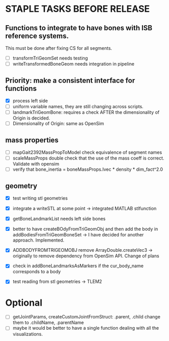# STAPLE TASKS BEFORE RELEASE

## Functions to integrate to have bones with ISB reference systems. 
This must be done after fixing CS for all segments.
- [ ] transformTriGeomSet needs testing
- [ ] writeTransformedBoneGeom needs integration in pipeline

## Priority: make a consistent interface for functions
- [x] process left side
- [ ] uniform variable names, they are still changing across scripts.
- [ ] landmarkTriGeomBone: requires a check AFTER the dimensionality of Origin is decided.
- [ ] Dimensionality of Origin: same as OpenSim

## mass properties
- [ ] mapGait2392MassPropToModel check equivalence of segment names
- [ ] scaleMassProps double check that the use of the mass coeff is correct. Validate with opensim
- [ ] verify that bone_inertia = boneMassProps.Ivec * density * dim_fact^2.0

## geometry
- [x] test writing stl geometries
- [x] integrate a writeSTL at some point -> integrated MATLAB stlfunction
- [x] getBoneLandmarkList needs left side bones
- [x] better to have createBOdyFromTriGeomObj and then add the body in addBodiesFromTriGeomBoneSet -> I have decided for another approach. Implemented.
- [x] ADDBODYFROMTRIGEOMOBJ remove ArrayDouble.createVec3 -> originally to remove dependency from OpenSim API. Change of plans
- [x] check in addBoneLandmarksAsMarkers if the cur_body_name corresponds to a body
- [X] test reading from stl geometries -> TLEM2


# Optional
- [ ] getJointParams, createCustomJointFromStruct: .parent, .child change them to .childName, .parentName
- [ ] maybe it would be better to have a single function dealing with all the visualizations.
